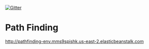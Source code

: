 [![Gitter](https://badges.gitter.im/Join%20Chat.svg)](https://gitter.im/vaadin-flow/Lobby#?utm_source=badge&utm_medium=badge&utm_campaign=pr-badge)

# Path Finding

http://pathfinding-env.mms9spishk.us-east-2.elasticbeanstalk.com
